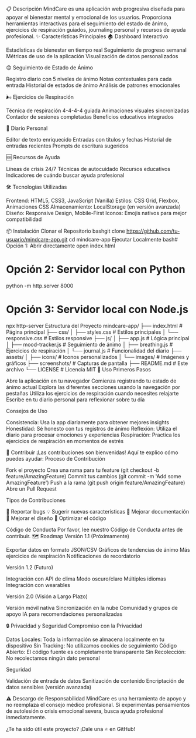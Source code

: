 📋 Descripción
MindCare es una aplicación web progresiva diseñada para apoyar el bienestar mental y emocional de los usuarios. Proporciona herramientas interactivas para el seguimiento del estado de ánimo, ejercicios de respiración guiados, journaling personal y recursos de ayuda profesional.
✨ Características Principales
🏠 Dashboard Interactivo

Estadísticas de bienestar en tiempo real
Seguimiento de progreso semanal
Métricas de uso de la aplicación
Visualización de datos personalizados

😊 Seguimiento de Estado de Ánimo

Registro diario con 5 niveles de ánimo
Notas contextuales para cada entrada
Historial de estados de ánimo
Análisis de patrones emocionales

🌬️ Ejercicios de Respiración

Técnica de respiración 4-4-4-4 guiada
Animaciones visuales sincronizadas
Contador de sesiones completadas
Beneficios educativos integrados

📝 Diario Personal

Editor de texto enriquecido
Entradas con títulos y fechas
Historial de entradas recientes
Prompts de escritura sugeridos

🆘 Recursos de Ayuda

Líneas de crisis 24/7
Técnicas de autocuidado
Recursos educativos
Indicadores de cuándo buscar ayuda profesional


🛠️ Tecnologías Utilizadas

Frontend: HTML5, CSS3, JavaScript (Vanilla)
Estilos: CSS Grid, Flexbox, Animaciones CSS
Almacenamiento: LocalStorage (en versión avanzada)
Diseño: Responsive Design, Mobile-First
Iconos: Emojis nativos para mejor compatibilidad

📦 Instalación
Clonar el Repositorio
bashgit clone https://github.com/tu-usuario/mindcare-app.git
cd mindcare-app
Ejecutar Localmente
bash# Opción 1: Abrir directamente
open index.html

# Opción 2: Servidor local con Python
python -m http.server 8000

# Opción 3: Servidor local con Node.js
npx http-server
Estructura del Proyecto
mindcare-app/
├── index.html              # Página principal
├── css/
│   ├── styles.css         # Estilos principales
│   └── responsive.css     # Estilos responsive
├── js/
│   ├── app.js             # Lógica principal
│   ├── mood-tracker.js    # Seguimiento de ánimo
│   ├── breathing.js       # Ejercicios de respiración
│   └── journal.js         # Funcionalidad del diario
├── assets/
│   ├── icons/             # Iconos personalizados
│   └── images/            # Imágenes y gráficos
├── screenshots/           # Capturas de pantalla
├── README.md             # Este archivo
└── LICENSE               # Licencia MIT
🔧 Uso
Primeros Pasos

Abre la aplicación en tu navegador
Comienza registrando tu estado de ánimo actual
Explora las diferentes secciones usando la navegación por pestañas
Utiliza los ejercicios de respiración cuando necesites relajarte
Escribe en tu diario personal para reflexionar sobre tu día

Consejos de Uso

Consistencia: Usa la app diariamente para obtener mejores insights
Honestidad: Sé honesto con tus registros de ánimo
Reflexión: Utiliza el diario para procesar emociones y experiencias
Respiración: Practica los ejercicios de respiración en momentos de estrés

🤝 Contribuir
¡Las contribuciones son bienvenidas! Aquí te explico cómo puedes ayudar:
Proceso de Contribución

Fork el proyecto
Crea una rama para tu feature (git checkout -b feature/AmazingFeature)
Commit tus cambios (git commit -m 'Add some AmazingFeature')
Push a la rama (git push origin feature/AmazingFeature)
Abre un Pull Request

Tipos de Contribuciones

🐛 Reportar bugs
💡 Sugerir nuevas características
📝 Mejorar documentación
🎨 Mejorar el diseño
🔧 Optimizar el código

Código de Conducta
Por favor, lee nuestro Código de Conducta antes de contribuir.
🗺️ Roadmap
Versión 1.1 (Próximamente)

 Exportar datos en formato JSON/CSV
 Gráficos de tendencias de ánimo
 Más ejercicios de respiración
 Notificaciones de recordatorio

Versión 1.2 (Futuro)

 Integración con API de clima
 Modo oscuro/claro
 Múltiples idiomas
 Integración con wearables

Versión 2.0 (Visión a Largo Plazo)

 Versión móvil nativa
 Sincronización en la nube
 Comunidad y grupos de apoyo
 IA para recomendaciones personalizadas

🔒 Privacidad y Seguridad
Compromiso con la Privacidad

Datos Locales: Toda la información se almacena localmente en tu dispositivo
Sin Tracking: No utilizamos cookies de seguimiento
Código Abierto: El código fuente es completamente transparente
Sin Recolección: No recolectamos ningún dato personal

Seguridad

Validación de entrada de datos
Sanitización de contenido
Encriptación de datos sensibles (versión avanzada)

⚠️ Descargo de Responsabilidad
MindCare es una herramienta de apoyo y no reemplaza el consejo médico profesional. Si experimentas pensamientos de autolesión o crisis emocional severa, busca ayuda profesional inmediatamente.

¿Te ha sido útil este proyecto? ¡Dale una ⭐ en GitHub!
